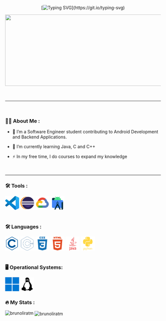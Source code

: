<div align="center" text-align="center">
  
  [![Typing SVG](https://readme-typing-svg.demolab.com/?font=Fira+Code&weight=600&size=30&pause=100&color=007BFF&center=true&vCenter=true&lines=Hi+There!+%F0%9F%91%8B%2C;Want+a+coffee☕?)](https://git.io/typing-svg) 
</div>
<div align="center">
  <img src="https://tokenizedhq.com/wp-content/uploads/2022/08/4-aesthetic-anime-discord-banner-gif-eye-closeup.gif" width="600" height="230" align="center"/>
</div>

  
</br>
</br>

---
</br>

### :man_technologist: About Me :

- :telescope: I’m a Software Engineer student contributing to Android Development and Backend Applications.

- :seedling: I’m currently learning Java, C and C++

- :zap: In my free time, I do courses to expand my knowledge
</br>

---


   ### :hammer_and_wrench: Tools :
<div align="left">
  <img src=https://raw.githubusercontent.com/devicons/devicon/6910f0503efdd315c8f9b858234310c06e04d9c0/icons/vscode/vscode-original.svg width="45" height="45">
  <img src=https://raw.githubusercontent.com/devicons/devicon/6910f0503efdd315c8f9b858234310c06e04d9c0/icons/eclipse/eclipse-original.svg width="45" height="45">
  <img src=https://raw.githubusercontent.com/devicons/devicon/6910f0503efdd315c8f9b858234310c06e04d9c0/icons/googlecloud/googlecloud-original.svg width="45" height="45">
  <img src=https://raw.githubusercontent.com/devicons/devicon/6910f0503efdd315c8f9b858234310c06e04d9c0/icons/androidstudio/androidstudio-original.svg width="45" height="45">
</div>
</br>

   ### :hammer_and_wrench: Languages :
<div align="left">
  <img src=https://raw.githubusercontent.com/devicons/devicon/1119b9f84c0290e0f0b38982099a2bd027a48bf1/icons/c/c-line.svg width="45" height="45">
  <img src=https://raw.githubusercontent.com/devicons/devicon/1119b9f84c0290e0f0b38982099a2bd027a48bf1/icons/cplusplus/cplusplus-line.svg width="45" height="45">
  <img src=https://raw.githubusercontent.com/devicons/devicon/1119b9f84c0290e0f0b38982099a2bd027a48bf1/icons/css3/css3-plain-wordmark.svg width="45" height="45">
  <img src=https://raw.githubusercontent.com/devicons/devicon/1119b9f84c0290e0f0b38982099a2bd027a48bf1/icons/html5/html5-plain-wordmark.svg width="45" height="45">
  <img src=https://raw.githubusercontent.com/devicons/devicon/1119b9f84c0290e0f0b38982099a2bd027a48bf1/icons/java/java-plain-wordmark.svg width="45" height="45">
  <img src=https://raw.githubusercontent.com/devicons/devicon/55609aa5bd817ff167afce0d965585c92040787a/icons/python/python-plain-wordmark.svg width="45" height="45">
</div>
</br>

   ### :desktop_computer: Operational Systems:
<div align="left">
   <img src=https://raw.githubusercontent.com/devicons/devicon/6910f0503efdd315c8f9b858234310c06e04d9c0/icons/windows11/windows11-original.svg width=45 height=45>
   <img src=https://raw.githubusercontent.com/devicons/devicon/6910f0503efdd315c8f9b858234310c06e04d9c0/icons/linux/linux-plain.svg width=45 height=45>
</div>

### :fire: My Stats :

<img align="left" height="180em" src="https://github-readme-stats.vercel.app/api/top-langs/?username=brunoliratm&layout=compact&theme=dracula" alt=brunoliratm />
<p>&nbsp;<img align="center" height="180em" src="https://github-readme-stats.vercel.app/api?username=brunoliratm&show_icons=true&theme=dracula" alt="brunoliratm" /></p>



